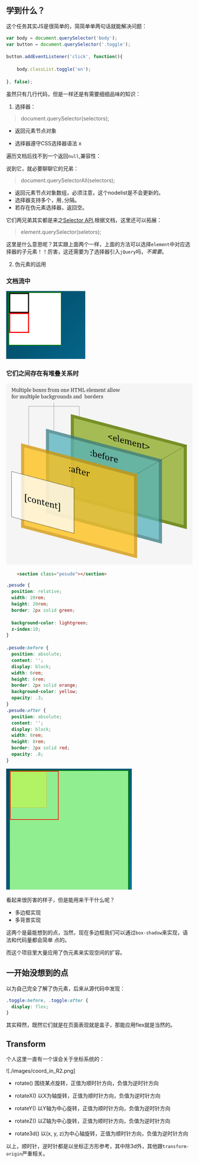 ## 学到什么？

这个任务其实JS是很简单的，简简单单两句话就能解决问题：

```js
var body = document.querySelector('body');
var button = document.querySelector('.toggle');

button.addEventListener('click', function(){

    body.classList.toggle('on');

}, false);

```

虽然只有几行代码，但是一样还是有需要细细品味的知识：

1. 选择器：

> document.querySelector(selectors);

+ 返回元素节点对象

+ 选择器遵守CSS选择器语法
x

遍历文档后找不到一个返回`null`,兼容性：

说到它，就必要聊聊它的兄弟： 

> document.querySelectorAll(selectors);

+ 返回元素节点对象数组，必须注意，这个nodelist是不会更新的。
+ 选择器支持多个，用`,`分隔。
+ 若存在伪元素选择器，返回空。

它们两兄弟其实都是来之[Selector API](https://www.w3.org/TR/selectors-api/#grammar),根据文档，这里还可以拓展：

> element.querySelector(seletors);

这里是什么意思呢？其实跟上面两个一样，上面的方法可以选择`element`中对应选择器的子元素！！厉害，这还需要为了选择器引入`jQuery`吗，*不需要*。

2. 伪元素的运用

### 文档流中

![文档流位置关系](./images/boxnormal.png)

### 它们之间存在有堆叠关系时

![盒子关系](./images/boxposition.png)

```html
    <section class="pesude"></section>
```

```css
.pesude {
  position: relative;
  width: 20rem;
  height: 20rem;
  border: 2px solid green;

  background-color: lightgreen;
  z-index:10;
}

.pesude:before {
  position: absolute;
  content: '';
  display: block;
  width: 6rem;
  height: 6rem;
  border: 2px solid orange;
  background-color: yellow;
  opacity: .3;
}
.pesude:after {
  position: absolute;
  content: '';
  display: block;
  width: 8rem;
  height: 8rem;
  border: 2px solid red;
  opacity: .8;
}
```

![盒子前后存在的位置关系](./images/stackposition.png)

看起来很厉害的样子，但是能用来干干什么呢？

- 多边框实现
- 多背景实现

这两个是最能想到的点，当然，现在多边框我们可以通过`box-shadow`来实现，语法和代码量都会简单
点的。

而这个项目里大量应用了伪元素来实现空间的扩容。

## 一开始没想到的点

以为自己完全了解了伪元素，后来从源代码中发现：

```css
.toggle:before, .toggle:after {
  display: flex;
}
```

其实释然，既然它们就是在页面表现就是盒子，那能应用flex就是当然的。

## Transform

个人这里一直有一个误会关于坐标系统的：

![./images/coord_in_R2.png]

- rotate()
围绕某点旋转，正值为顺时针方向，负值为逆时针方向

- rotateX()
以X为轴旋转，正值为顺时针方向，负值为逆时针方向

- rotateY()
以Y轴为中心旋转，正值为顺时针方向，负值为逆时针方向

- rotateZ()
以Z轴为中心旋转，正值为顺时针方向，负值为逆时针方向

- rotate3d()
以(x, y, z)为中心轴旋转，正值为顺时针方向，负值为逆时针方向

以上，顺时针，逆时针都是以坐标正方形参考，其中除3d外，其他跟`transform-origin`严重相关。

